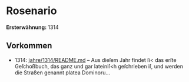 # Rosenario

**Ersterwähnung:** 1314

## Vorkommen
- 1314: [jahre/1314/README.md](../jahre/1314/README.md) – Aus dieſem Jahr findet ſi< das erſte Geſchoßbuch,
das ganz und gar lateiniſ<h geſchrieben iſ, und werden
die Straßen genannt platea Dominoru...
